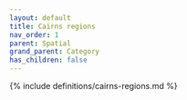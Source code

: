 ```yaml
---
layout: default
title: Cairns regions
nav_order: 1
parent: Spatial
grand_parent: Category
has_children: false
---
```

{% include definitions/cairns-regions.md %}
